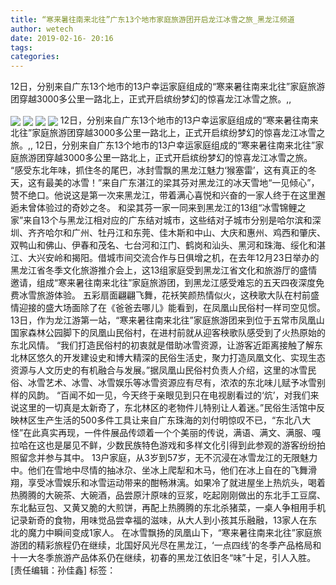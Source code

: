 ```yaml
---
title: “寒来暑往南来北往”广东13个地市家庭旅游团开启龙江冰雪之旅_黑龙江频道
author: wetech
date: 2019-02-16- 20:16
tags: 
categories: 
---
```

12日，分别来自广东13个地市的13户幸运家庭组成的“寒来暑往南来北往”家庭旅游团穿越3000多公里一路北上，正式开启缤纷梦幻的惊喜龙江冰雪之旅。,,
<!-- more -->
                
<img align="center" border="0" src="http://p1.ifengimg.com/fck/2019_07/f3baf3bf92a0d34_w600_h400.jpg" />
                
<img align="center" border="0" src="http://p1.ifengimg.com/fck/2019_07/16d89f0d3148744_w600_h400.jpg" />
                
<img align="center" border="0" src="http://p1.ifengimg.com/fck/2019_07/80fa64c6c57d146_w600_h400.jpg" />
            
<img align="center" border="0" src="http://p2.ifengimg.com/a/2016/0810/204c433878d5cf9size1_w16_h16.png" />
12日，分别来自广东13个地市的13户幸运家庭组成的“寒来暑往南来北往”家庭旅游团穿越3000多公里一路北上，正式开启缤纷梦幻的惊喜龙江冰雪之旅。,,
12日，分别来自广东13个地市的13户幸运家庭组成的“寒来暑往南来北往”家庭旅游团穿越3000多公里一路北上，正式开启缤纷梦幻的惊喜龙江冰雪之旅。
“感受东北年味，抓住冬的尾巴，冰封雪飘的黑龙江魅力‘猴塞雷’，这有真正的冬天，这有最美的冰雪！”来自广东湛江的梁其芬对黑龙江的冰天雪地“一见倾心”，赞不绝口。他说这是第一次来黑龙江，带着满心喜悦和兴奋的一家人终于在这里邂逅未曾体验过的奇妙之冬。
和梁其芬一家一同来到黑龙江的13组“冰雪锦鲤之家”来自13个与黑龙江相对应的广东结对城市，这些结对子城市分别是哈尔滨和深圳、齐齐哈尔和广州、牡丹江和东莞、佳木斯和中山、大庆和惠州、鸡西和肇庆、双鸭山和佛山、伊春和茂名、七台河和江门、鹤岗和汕头、黑河和珠海、绥化和湛江、大兴安岭和揭阳。借城市间交流合作与日俱增之机，在去年12月23日举办的黑龙江省冬季文化旅游推介会上，这13组家庭受到黑龙江省文化和旅游厅的盛情邀请，组成“寒来暑往南来北往”家庭旅游团，到黑龙江感受难忘的五天四夜深度免费冰雪旅游体验。
五彩扇面翩翩飞舞，花袄笑颜热情似火，这秧歌大队在村前盛情迎接的盛大场面除了在《爸爸去哪儿》能看到，在凤凰山民俗村一样司空见惯。13日，作为龙江游第一站，“寒来暑往南来北往”家庭旅游团来到位于五常市凤凰山国家森林公园脚下的凤凰山民俗村，在进村前就从迎客秧歌队感受到了火热原始的东北风情。
“我们打造民俗村的初衷就是借助冰雪资源，让游客近距离接触了解东北林区悠久的开发建设史和博大精深的民俗生活史，聚力打造凤凰文化、实现生态资源与人文历史的有机融合与发展。”据凤凰山民俗村负责人介绍，这里的冰雪民俗、冰雪艺术、冰雪、冰雪娱乐等冰雪资源应有尽有，浓浓的东北味儿赋予冰雪别样的风韵。
“百闻不如一见，今天终于亲眼见到只在电视剧看过的‘炕’，对我们来说这里的一切真是太新奇了，东北林区的老物件儿特别让人着迷。”民俗生活馆中反映林区生产生活的500多件工具让来自广东珠海的刘付明惊叹不已，“东北八大怪”在此真实再现，一件件展品传颂着一个个美丽的传说，满语、满文、满服、嘎拉哈在这也是屡见不鲜，少数民族特色游戏和多样文化引得到此参观的游客纷纷拍照留念并参与其中。
13户家庭，从3岁到57岁，无不沉浸在冰雪龙江的无限魅力中。他们在雪地中尽情的抽冰尕、坐冰上爬犁和木马，他们在冰上自在的飞舞滑翔，享受冰雪娱乐和冰雪运动带来的酣畅淋漓。如果冷了就进屋坐上热炕头，喝着热腾腾的大碗茶、大碗酒，品尝原汁原味的豆浆，吃起刚刚做出的东北手工豆腐、东北黏豆包、又黄又脆的大煎饼，再配上热腾腾的东北杀猪菜，一桌人争相用手机记录新奇的食物，用味觉品尝幸福的滋味，从大人到小孩其乐融融，13家人在东北的魔力中瞬间变成1家人。
在冰雪飘扬的凤凰山下，“寒来暑往南来北往”家庭旅游团的精彩旅程仍在继续，北国好风光尽在黑龙江，‘一点四线’的冬季产品格局和十一大冬季旅游产品体系仍在继续，初春的黑龙江依旧冬“味”十足，引人入胜。
[责任编辑：孙佳鑫]
标签：
 
             
